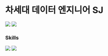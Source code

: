 # 차세대 데이터 엔지니어 **SJ**
 
<a href="https://www.instagram.com/seong2jae" target="_blank"><img src="https://img.shields.io/badge/instagram-ba55d3?style=flat-square&logo=instagram&logoColor=white"/></a>
<a href="#" target="_blank"><img src="https://img.shields.io/badge/nok5051@naver.com-03C75A?style=flat-square&logo=Naver&logoColor=white"/></a>




### Skills 
<a>
 <img src="https://img.shields.io/badge/HTML5-F78181?style=flat-square&logo=HTML5&logoColor=white"/>
</a>
<a>
 <img src="https://img.shields.io/badge/CSS3-5858FA?style=flat-square&logo=CSS3&logoColor=white"/>
</a>

